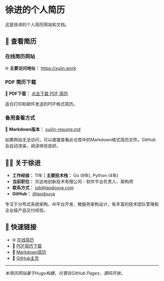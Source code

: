 # 徐进的个人简历

这是徐进的个人简历网站和文档。

## 📄 查看简历

### 在线简历网站
🌐 **主要访问地址：** https://xujin.work

### PDF 简历下载
📁 **PDF下载：** [点击下载 PDF 简历](https://xujin.work/uploads/xujin-resume.pdf)

适合打印和邮件发送的PDF格式简历。

### 备用查看方式
📝 **Markdown版本：** [xuijin-resume.md](./xuijin-resume.md)

如果网站无法访问，可以直接查看此仓库中的Markdown格式简历文件。GitHub会自动渲染，阅读体验良好。

## 👨‍💻 关于徐进

- **工作经验：** 11年 | **主要技术栈：** Go (9年), Python (4年)
- **当前职位：** 共达地创新技术有限公司 - 软件平台负责人、架构师
- **联系方式：** job@laodouya.com
- **GitHub：** [@laodouya](https://github.com/laodouya)

专注于分布式系统架构、AI平台开发、微服务架构设计，有丰富的技术团队管理和企业级产品交付经验。

## 🔗 快速链接

- 🌐 [在线简历](https://xujin.work)
- 📄 [PDF简历下载](https://xujin.work/uploads/xujin-resume.pdf)
- 📝 [Markdown简历](./xuijin-resume.md)
- 💼 [GitHub主页](https://github.com/laodouya)

---

*本简历网站基于Hugo构建，托管在GitHub Pages，源码开放。*